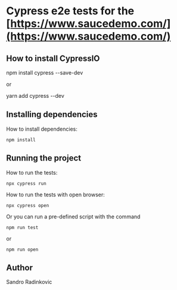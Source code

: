 # Cypress e2e tests for the [https://www.saucedemo.com/](https://www.saucedemo.com/)

## How to install CypressIO

npm install cypress --save-dev

or

yarn add cypress --dev

## Installing dependencies

How to install dependencies:

```
npm install
```

## Running the project

How to run the tests:

```
npx cypress run
```

How to run the tests with open browser:

```
npx cypress open
```

Or you can run a pre-defined script with the command

```
npm run test
```

or

```
npm run open
```

## Author

Sandro Radinkovic
